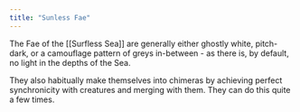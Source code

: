 ```yaml
---
title: "Sunless Fae"
---
```

The Fae of the [[Surfless Sea]] are generally either ghostly white, pitch-dark, or a camouflage pattern of greys in-between - as there is, by default, no light in the depths of the Sea.

They also habitually make themselves into chimeras by achieving perfect synchronicity with creatures and merging with them. They can do this quite a few times.